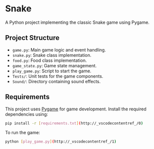 # Snake

A Python project implementing the classic Snake game using Pygame.

## Project Structure

- `game.py`: Main game logic and event handling.
- `snake.py`: Snake class implementation.
- `food.py`: Food class implementation.
- `game_state.py`: Game state management.
- `play_game.py`: Script to start the game.
- `Tests/`: Unit tests for the game components.
- `Sound/`: Directory containing sound effects.

## Requirements

This project uses [Pygame](https://www.pygame.org/) for game development. Install the required dependencies using:

```sh
pip install -r [requirements.txt](http://_vscodecontentref_/0)
```

To run the game:
```sh
python [play_game.py](http://_vscodecontentref_/1)
```